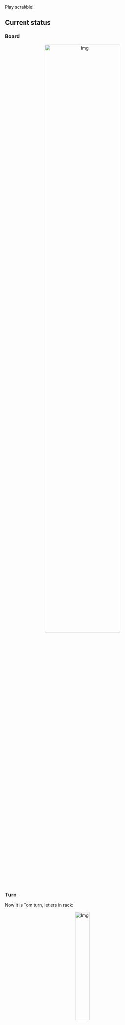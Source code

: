 
Play scrabble!
## Current status
### Board
<p align="center">
<img src="https://raw.githubusercontent.com/radosz99/radosz99/main/board.png" width=70% alt="Img"/>
    </p>
    
### Turn
Now it is Tom turn, letters in rack:
<p align="center">
<img src="https://raw.githubusercontent.com/radosz99/radosz99/main/rack.png" width=30% alt="Img"/>
</p>

### Game score
| Id | Player name | Points |
  | - | - | - |  
|0 | Tom | 98
|1 | Jerry | 98
## Make the move
Make the move and insert the letters by creating an [issue](https://github.com/radosz99/radosz99/issues/new?title=scrabble%7Cmove%7C7%3AA%3ARIDE&body=Just+push+%27Submit+new+issue%27+or+update+with+your+move.) according to the rules or...

## Possibly best moves  
Are you sure? :smiling_imp: :smiling_imp: :smiling_imp:
<details>
  <summary>Spoiler warning!</summary>
  
  | Id | Move | Issue link | Points |
  | - | - | - | - |  
|1| O:10:dirge | [scrabble&#124;move&#124;O:10:dirge](https://github.com/radosz99/radosz99/issues/new?title=scrabble%7Cmove%7CO%3A10%3Adirge&body=Just+push+%27Submit+new+issue%27+or+update+with+your+move.) | 24 
|2| O:10:derig | [scrabble&#124;move&#124;O:10:derig](https://github.com/radosz99/radosz99/issues/new?title=scrabble%7Cmove%7CO%3A10%3Aderig&body=Just+push+%27Submit+new+issue%27+or+update+with+your+move.) | 24 
|3| 4:K:wight | [scrabble&#124;move&#124;4:K:wight](https://github.com/radosz99/radosz99/issues/new?title=scrabble%7Cmove%7C4%3AK%3Awight&body=Just+push+%27Submit+new+issue%27+or+update+with+your+move.) | 24 
|4| 4:K:withe | [scrabble&#124;move&#124;4:K:withe](https://github.com/radosz99/radosz99/issues/new?title=scrabble%7Cmove%7C4%3AK%3Awithe&body=Just+push+%27Submit+new+issue%27+or+update+with+your+move.) | 22 
|5| E:2:twicer | [scrabble&#124;move&#124;E:2:twicer](https://github.com/radosz99/radosz99/issues/new?title=scrabble%7Cmove%7CE%3A2%3Atwicer&body=Just+push+%27Submit+new+issue%27+or+update+with+your+move.) | 22 
|6| O:10:deter | [scrabble&#124;move&#124;O:10:deter](https://github.com/radosz99/radosz99/issues/new?title=scrabble%7Cmove%7CO%3A10%3Adeter&body=Just+push+%27Submit+new+issue%27+or+update+with+your+move.) | 21 
|7| 4:K:with | [scrabble&#124;move&#124;4:K:with](https://github.com/radosz99/radosz99/issues/new?title=scrabble%7Cmove%7C4%3AK%3Awith&body=Just+push+%27Submit+new+issue%27+or+update+with+your+move.) | 20 
|8| L:10:ngwee | [scrabble&#124;move&#124;L:10:ngwee](https://github.com/radosz99/radosz99/issues/new?title=scrabble%7Cmove%7CL%3A10%3Angwee&body=Just+push+%27Submit+new+issue%27+or+update+with+your+move.) | 20 
|9| L:3:regift | [scrabble&#124;move&#124;L:3:regift](https://github.com/radosz99/radosz99/issues/new?title=scrabble%7Cmove%7CL%3A3%3Aregift&body=Just+push+%27Submit+new+issue%27+or+update+with+your+move.) | 20 
|10| E:2:twice | [scrabble&#124;move&#124;E:2:twice](https://github.com/radosz99/radosz99/issues/new?title=scrabble%7Cmove%7CE%3A2%3Atwice&body=Just+push+%27Submit+new+issue%27+or+update+with+your+move.) | 20 
</details>
    
## Latest moves

| Id | Type | Move / Letters to replace | Created words / New letters | Date | Points | Player | Who |
| - | - | - | - | - | - | - | - |
|5| INSERT | 7:L:fung | ['FUNG'] | 11/23/2022, 20:52:57 | 36 | Jerry | [radosz99](github.com/radosz99) |
|4| INSERT | N:3:thionine | ['THIONINE'] | 11/23/2022, 20:51:11 | 65 | Tom | [radosz99](github.com/radosz99) |
|3| INSERT | 10:J:kynded | ['KYNDED'] | 11/23/2022, 20:50:09 | 30 | Jerry | [radosz99](github.com/radosz99) |
|2| INSERT | 5:E:civils | ['CIVILS'] | 11/23/2022, 20:48:36 | 13 | Tom | [radosz99](github.com/radosz99) |
|1| INSERT | J:5:squawk | ['SQUAWK'] | 11/23/2022, 20:46:34 | 32 | Jerry | [radosz99](github.com/radosz99) |
|0| INSERT | 7:H:jeu | ['JEU'] | 11/23/2022, 20:45:40 | 20 | Tom | [radosz99](github.com/radosz99) |